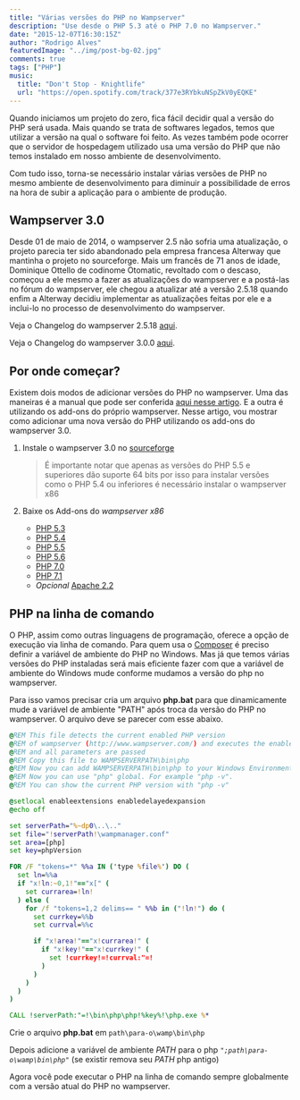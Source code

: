 ```yaml
---
title: "Várias versões do PHP no Wampserver"
description: "Use desde o PHP 5.3 até o PHP 7.0 no Wampserver."
date: "2015-12-07T16:30:15Z"
author: "Rodrigo Alves"
featuredImage: "../img/post-bg-02.jpg"
comments: true
tags: ["PHP"]
music:
  title: "Don't Stop - Knightlife"
  url: "https://open.spotify.com/track/377e3RYbkuNSpZkV0yEQKE"
---
```


Quando iniciamos um projeto do zero, fica fácil decidir qual a versão do PHP será usada.
Mais quando se trata de softwares legados, temos que utilizar a versão na qual o software foi feito.
As vezes também pode ocorrer que o servidor de hospedagem utilizado usa uma versão do PHP
que não temos instalado em nosso ambiente de desenvolvimento.

Com tudo isso, torna-se necessário instalar várias versões de PHP no mesmo ambiente de
desenvolvimento para diminuir a possibilidade de erros na hora de subir a aplicação
para o ambiente de produção.

## Wampserver 3.0

Desde 01 de maio de 2014, o wampserver 2.5 não sofria uma atualização,
o projeto parecia ter sido abandonado pela empresa francesa Alterway
que mantinha o projeto no sourceforge. Mais um francês de 71 anos de idade,
Dominique Ottello de codinome Otomatic, revoltado com o descaso, começou a
ele mesmo a fazer as atualizações do wampserver e a postá-las no fórum do
wampserver, ele chegou a atualizar até a versão 2.5.18 quando enfim a Alterway
decidiu implementar as atualizações feitas por ele e a inclui-lo no processo de
desenvolvimento do wampserver.

Veja o Changelog do wampserver 2.5.18 [aqui](http://forum.wampserver.com/read.php?2,130837).

Veja o Changelog do wampserver 3.0.0 [aqui](http://forum.wampserver.com/read.php?2,136483).

## Por onde começar?

Existem dois modos de adicionar versões do PHP no wampserver.
Uma das maneiras é a manual que pode ser conferida
[aqui nesse artigo](/blog/atualizando-a-versao-do-php-no-wampserver/).
E a outra é utilizando os add-ons do próprio wampserver.
Nesse artigo, vou mostrar como adicionar uma nova versão do PHP utilizando
os add-ons do wampserver 3.0.

1.  Instale o wampserver 3.0 no [sourceforge](https://sourceforge.net/projects/wampserver/files/latest/download)

    > É importante notar que apenas as versões do PHP 5.5 e superiores
    > dão suporte 64 bits por isso para instalar versões como o
    > PHP 5.4 ou inferiores é necessário instalar o wampserver x86

2.  Baixe os Add-ons do _wampserver x86_ <br />
    - [PHP 5.3](http://sourceforge.net/projects/wampserver/files/WampServer%203/WampServer%203.0.0/Addons/wampserver3_x86_addon_php5.3.29.exe/download)
    - [PHP 5.4](http://sourceforge.net/projects/wampserver/files/WampServer%203/WampServer%203.0.0/Addons/wampserver3_x86_addon_php5.4.45.exe/download)
    - [PHP 5.5](http://sourceforge.net/projects/wampserver/files/WampServer%203/WampServer%203.0.0/Addons/wampserver3_x86_addon_php5.5.30.exe/download)
    - [PHP 5.6](https://sourceforge.net/projects/wampserver/files/WampServer%203/WampServer%203.0.0/Addons/Php/wampserver3_x86_addon_php5.6.27.exe/download)
    - [PHP 7.0](https://sourceforge.net/projects/wampserver/files/WampServer%203/WampServer%203.0.0/Addons/Php/wampserver3_x86_addon_php7.0.13.exe/download)
    - [PHP 7.1](https://sourceforge.net/projects/wampserver/files/WampServer%203/WampServer%203.0.0/Addons/Php/wampserver3_x86_addon_php7.1.0.exe/download)
    - _Opcional_ [Apache 2.2](https://sourceforge.net/projects/wampserver/files/WampServer%203/WampServer%203.0.0/Addons/Apache/wampserver3_x86_addon_apache2.2.31.exe/download)

## PHP na linha de comando

O PHP, assim como outras linguagens de programação, oferece a opção
de execução via linha de comando. Para quem usa o [Composer](https://getcomposer.org/) é preciso
definir a variável de ambiente do PHP no Windows. Mas já que temos
várias versões do PHP instaladas será mais eficiente fazer com que
a variável de ambiente do Windows mude conforme mudamos a versão do php no wampserver.

Para isso vamos precisar cria um arquivo **php.bat** para que dinamicamente mude a variável de ambiente "PATH" após troca da versão do PHP no wampserver. O arquivo deve se parecer com esse abaixo.

```bat
@REM This file detects the current enabled PHP version
@REM of wampserver (http://www.wampserver.com/) and executes the enabled php.exe
@REM and all parameters are passed
@REM Copy this file to WAMPSERVERPATH\bin\php
@REM Now you can add WAMPSERVERPATH\bin\php to your Windows Environment-Variable "PATH".
@REM Now you can use "php" global. For example "php -v".
@REM You can show the current PHP version with "php -v"

@setlocal enableextensions enabledelayedexpansion
@echo off

set serverPath="%~dp0\..\.."
set file="!serverPath!\wampmanager.conf"
set area=[php]
set key=phpVersion

FOR /F "tokens=*" %%a IN ('type %file%') DO (
  set ln=%%a
  if "x!ln:~0,1!"=="x[" (
    set currarea=!ln!
  ) else (
    for /f "tokens=1,2 delims== " %%b in ("!ln!") do (
      set currkey=%%b
      set currval=%%c

      if "x!area!"=="x!currarea!" (
        if "x!key!"=="x!currkey!" (
          set !currkey!=!currval:"=!
        )
      )
    )
  )
)

CALL !serverPath:"=!\bin\php\php!%key%!\php.exe %*
```

Crie o arquivo **php.bat** em `path\para-o\wamp\bin\php`

Depois adicione a variável de ambiente _PATH_ para o php _`";path\para-o\wamp\bin\php"`_
(se existir remova seu _PATH_ php antigo)

Agora você pode executar o PHP na linha de comando sempre globalmente
com a versão atual do PHP no wampserver.
